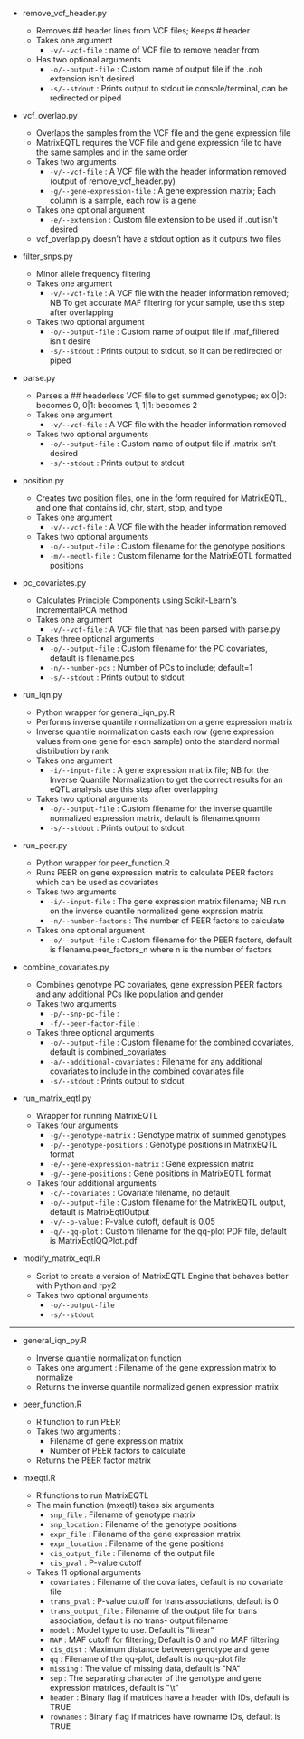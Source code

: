 * remove_vcf_header.py
	- Removes ## header lines from VCF files; Keeps # header
	- Takes one argument  
		- `-v/--vcf-file` : name of VCF file to remove header from  
	- Has two optional arguments  
		- `-o/--output-file` : Custom name of output file if the .noh extension isn't desired  
		- `-s/--stdout` : Prints output to stdout ie console/terminal, can be redirected or piped  

* vcf_overlap.py
	- Overlaps the samples from the VCF file and the gene expression file
	- MatrixEQTL requires the VCF file and gene expression file to have the same samples and in the same order
	- Takes two arguments  
		- `-v/--vcf-file` : A VCF file with the header information removed (output of remove_vcf_header.py)  
		- `-g/--gene-expression-file` : A gene expression matrix; Each column is a sample, each row is a gene  
	- Takes one optional argument  
		- `-e/--extension` : Custom file extension to be used if .out isn't desired  
	- vcf_overlap.py doesn't have a stdout option as it outputs two files

* filter_snps.py
	- Minor allele frequency filtering
	- Takes one argument  
		- `-v/--vcf-file` : A VCF file with the header information removed; NB To get accurate MAF filtering for your sample, use this step after overlapping  
	- Takes two optional argument  
		- `-o/--output-file` : Custom name of output file if .maf_filtered isn't desire  
		- `-s/--stdout` : Prints output to stdout, so it can be redirected or piped  

* parse.py
	- Parses a ## headerless VCF file to get summed genotypes; ex 0|0: becomes 0, 0|1: becomes 1, 1|1: becomes 2 
	- Takes one argument  
		- `-v/--vcf-file` : A VCF file with the header information removed  
	- Takes two optional arguments  
		- `-o/--output-file` : Custom name of output file if .matrix isn't desired  
		- `-s/--stdout` : Prints output to stdout  

* position.py
	- Creates two position files, one in the form required for MatrixEQTL, and one that contains id, chr, start, stop, and type
	- Takes one argument  
		- `-v/--vcf-file` : A VCF file with the header information removed  
	- Takes two optional arguments  
		- `-o/--output-file` : Custom filename for the genotype positions  
		- `-m/--meqtl-file` : Custom filename for the MatrixEQTL formatted positions  

* pc_covariates.py
	- Calculates Principle Components using Scikit-Learn's IncrementalPCA method
	- Takes one argument  
		- `-v/--vcf-file` : A VCF file that has been parsed with parse.py  
	- Takes three optional arguments  
		- `-o/--output-file` : Custom filename for the PC covariates, default is filename.pcs  
		- `-n/--number-pcs` : Number of PCs to include; default=1  
		- `-s/--stdout` : Prints output to stdout  

* run_iqn.py
	- Python wrapper for general_iqn_py.R
	- Performs inverse quantile normalization on a gene expression matrix
	- Inverse quantile normalization casts each row (gene expression values from one gene for each sample) onto the standard normal distribution by rank
	- Takes one argument  
		- `-i/--input-file` : A gene expression matrix file; NB for the Inverse Quantile Normalization to get the correct results for an eQTL analysis use this step after overlapping  
	- Takes two optional arguments  
		- `-o/--output-file` : Custom filename for the inverse quantile normalized expression matrix, default is filename.qnorm  
		- `-s/--stdout` : Prints output to stdout  

* run_peer.py
	- Python wrapper for peer_function.R
	- Runs PEER on gene expression matrix to calculate PEER factors which can be used as covariates
	- Takes two arguments  
		- `-i/--input-file` : The gene expression matrix filename; NB run on the inverse quantile normalized gene exprssion matrix  
		- `-n/--number-factors` : The number of PEER factors to calculate  
	- Takes one optional argument  
		- `-o/--output-file` : Custom filename for the PEER factors, default is filename.peer_factors_n where n is the number of factors  

* combine_covariates.py
	- Combines genotype PC covariates, gene expression PEER factors and any additional PCs like population and gender
	- Takes two arguments  
		- `-p/--snp-pc-file` :  
		- `-f/--peer-factor-file` :  
	- Takes three optional arguments  
		- `-o/--output-file` : Custom filename for the combined covariates, default is combined_covariates  
		- `-a/--additional-covariates` : Filename for any additional covariates to include in the combined covariates file  
		- `-s/--stdout` : Prints output to stdout  

* run_matrix_eqtl.py
	- Wrapper for running MatrixEQTL 
	- Takes four arguments  
		- `-g/--genotype-matrix` : Genotype matrix of summed genotypes  
		- `-p/--genotype-positions` : Genotype positions in MatrixEQTL format  
		- `-e/--gene-expression-matrix` : Gene expression matrix  
		- `-g/--gene-positions` : Gene positions in MatrixEQTL format  
	- Takes four additional arguments  
		- `-c/--covariates` : Covariate filename, no default  
		- `-o/--output-file` : Custom filename for the MatrixEQTL output, default is MatrixEqtlOutput  
		- `-v/--p-value` : P-value cutoff, default is 0.05  
		- `-q/--qq-plot` : Custom filename for the qq-plot PDF file, default is MatrixEqtlQQPlot.pdf  

* modify_matrix_eqtl.R
	- Script to create a version of MatrixEQTL Engine that behaves better with Python and rpy2
	- Takes two optional arguments  
		- `-o/--output-file`  
		- `-s/--stdout`  

---------------------------------------------------

* general_iqn_py.R
	- Inverse quantile normalization function
	- Takes one argument : Filename of the gene expression matrix to normalize
	- Returns the inverse quantile normalized genen expression matrix

* peer_function.R
	- R function to run PEER
	- Takes two arguments :   
		- Filename of gene expression matrix  
		- Number of PEER factors to calculate  
	- Returns the PEER factor matrix 

* mxeqtl.R
	- R functions to run MatrixEQTL
	- The main function (mxeqtl) takes six  arguments  
		- `snp_file` : Filename of genotype matrix  
		- `snp_location` : Filename of the genotype positions  
		- `expr_file` : Filename of the gene expression matrix  
		- `expr_location` : Filename of the gene positions  
		- `cis_output_file` : Filename of the output file  
		- `cis_pval` : P-value cutoff  
	- Takes 11 optional arguments  
		- `covariates` : Filename of the covariates, default is no covariate file
		- `trans_pval` :  P-value cutoff for trans associations, default is 0  
		- `trans_output_file` : Filename of the output file for trans association, default is no trans- output filename  
		- `model` : Model type to use. Default is "linear"  
		- `MAF` : MAF cutoff for filtering; Default is 0 and no MAF filtering  
		- `cis_dist` : Maximum distance between genotype and gene  
		- `qq` : Filename of the qq-plot, default is no qq-plot file
		- `missing` : The value of missing data, default is "NA"
		- `sep` : The separating character of the genotype and gene expression matrices, default is "\t"
		- `header` : Binary flag if matrices have a header with IDs, default is TRUE
		- `rownames` : Binary flag if matrices have rowname IDs, default is TRUE
